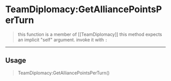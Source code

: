 # TeamDiplomacy:GetAlliancePointsPerTurn
> this function is a member of [[TeamDiplomacy]]
> this method expects an implicit "self" argument. invoke it with `:`
-----
## Usage
> TeamDiplomacy:GetAlliancePointsPerTurn()
